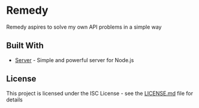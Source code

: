 # Remedy

Remedy aspires to solve my own API problems in a simple way

## Built With

* [Server](https://github.com/franciscop/server) - Simple and powerful server for Node.js

## License

This project is licensed under the ISC License - see the [LICENSE.md](LICENSE.md) file for details

